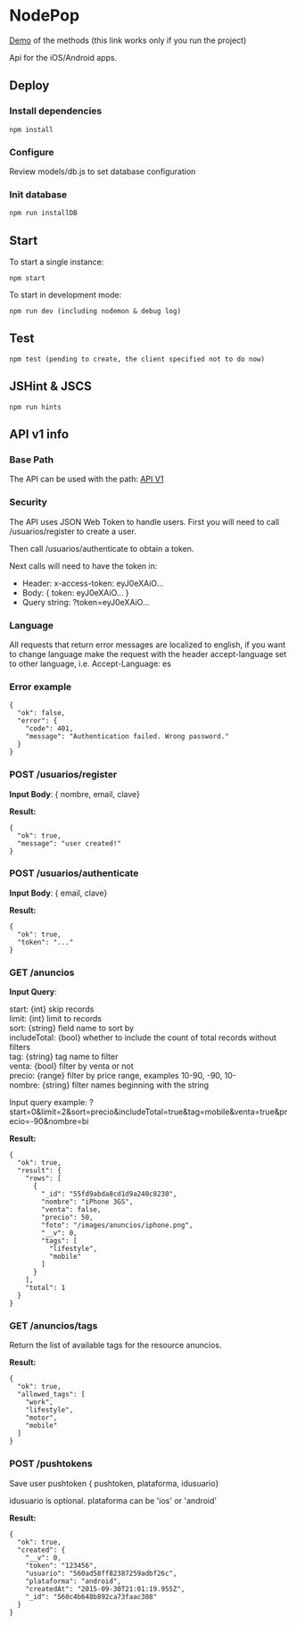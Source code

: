 
# NodePop

[Demo](/anuncios) of the methods (this link works only if you run the project)

Api for the iOS/Android apps.

## Deploy

### Install dependencies  
    
    npm install

### Configure  

Review models/db.js to set database configuration

### Init database

    npm run installDB

## Start

To start a single instance:
    
    npm start

To start in development mode:

    npm run dev (including nodemon & debug log)

## Test

    npm test (pending to create, the client specified not to do now)

## JSHint & JSCS

    npm run hints

## API v1 info


### Base Path

The API can be used with the path: 
[API V1](/apiv1/anuncios)

### Security

The API uses JSON Web Token to handle users. First you will need to call /usuarios/register to create a user.  

Then call /usuarios/authenticate to obtain a token.
  
Next calls will need to have the token in:  

- Header: x-access-token: eyJ0eXAiO...
- Body: { token: eyJ0eXAiO... }
- Query string: ?token=eyJ0eXAiO...

### Language

All requests that return error messages are localized to english, if you want to 
change language make the request with the header accept-language set to other language, 
i.e. Accept-Language: es 

### Error example

    {
      "ok": false,
      "error": {
        "code": 401,
        "message": "Authentication failed. Wrong password."
      }
    }

### POST /usuarios/register

**Input Body**: { nombre, email, clave}

**Result:** 

    {
      "ok": true, 
      "message": "user created!"
    }

### POST /usuarios/authenticate

**Input Body**: { email, clave}

**Result:** 

    {
      "ok": true, 
      "token": "..."
    }

### GET /anuncios

**Input Query**: 

start: {int} skip records  
limit: {int} limit to records  
sort: {string} field name to sort by  
includeTotal: {bool} whether to include the count of total records without filters  
tag: {string} tag name to filter  
venta: {bool} filter by venta or not  
precio: {range} filter by price range, examples 10-90, -90, 10-   
nombre: {string} filter names beginning with the string  

Input query example: ?start=0&limit=2&sort=precio&includeTotal=true&tag=mobile&venta=true&precio=-90&nombre=bi

**Result:** 

    {
      "ok": true,
      "result": {
        "rows": [
          {
            "_id": "55fd9abda8cd1d9a240c8230",
            "nombre": "iPhone 3GS",
            "venta": false,
            "precio": 50,
            "foto": "/images/anuncios/iphone.png",
            "__v": 0,
            "tags": [
              "lifestyle",
              "mobile"
            ]
          }
        ],
        "total": 1
      }
    }


### GET /anuncios/tags

Return the list of available tags for the resource anuncios.

**Result:** 

    {
      "ok": true,
      "allowed_tags": [
        "work",
        "lifestyle",
        "motor",
        "mobile"
      ]
    }

### POST /pushtokens

Save user pushtoken { pushtoken, plataforma, idusuario}

idusuario is optional.
plataforma can be 'ios' or 'android'  

**Result:** 

    {
      "ok": true,
      "created": {
        "__v": 0,
        "token": "123456",
        "usuario": "560ad58ff82387259adbf26c",
        "plataforma": "android",
        "createdAt": "2015-09-30T21:01:19.955Z",
        "_id": "560c4b648b892ca73faac308"
      }
    }
